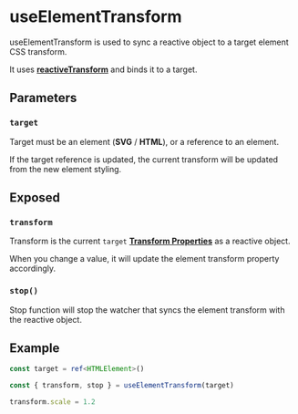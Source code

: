# useElementTransform

useElementTransform is used to sync a reactive object to a target element CSS transform.

It uses [**reactiveTransform**](https://github.com/vueuse/motion/blob/main/src/reactiveTransform.ts) and binds it to a target.

## Parameters

### `target`

Target must be an element (**SVG** / **HTML**), or a reference to an element.

If the target reference is updated, the current transform will be updated from the new element styling.

## Exposed

### `transform`

Transform is the current `target` [**Transform Properties**](/motion-properties#transform-properties) as a reactive object.

When you change a value, it will update the element transform property accordingly.

### `stop()`

Stop function will stop the watcher that syncs the element transform with the reactive object.

## Example

```typescript
const target = ref<HTMLElement>()

const { transform, stop } = useElementTransform(target)

transform.scale = 1.2
```

